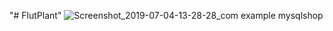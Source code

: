 "# FlutPlant" 
![Screenshot_2019-07-04-13-28-28_com example mysqlshop](https://user-images.githubusercontent.com/39412713/87853008-f092ff00-c930-11ea-828a-d7464dc05a7a.png)

